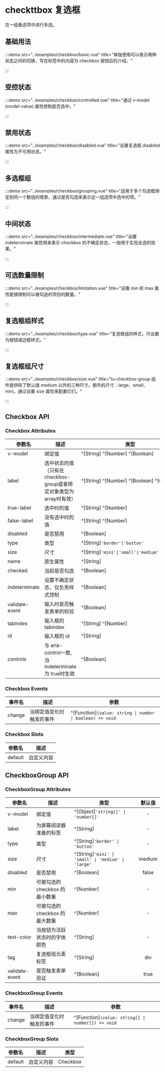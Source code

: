 # checkttbox 复选框

在一组备选项中进行多选。

## 基础用法

:::demo src="../examples/checkbox/basic.vue" title="单独使用可以表示两种状态之间的切换，写在标签中的内容为 checkbox 按钮后的介绍。"

:::

## 受控状态

:::demo src="../examples/checkbox/controlled.vue" title="通过 v-model (model-value) 属性控制是否选中。"

:::

## 禁用状态

:::demo src="../examples/checkbox/disabled.vue" title="设置复选框 disabled 属性为不可用状态。"

:::

## 多选框组

:::demo src="../examples/checkbox/grouping.vue" title="适用于多个勾选框绑定到同一个数组的情景，通过是否勾选来表示这一组选项中选中的项。"

:::

## 中间状态

:::demo src="../examples/checkbox/intermediate.vue" title="设置 indeterminate 属性用来表示 checkbox 的不确定状态，一般用于实现全选的效果。"

:::

## 可选数量限制

:::demo src="../examples/checkbox/limitation.vue" title="设置 min 和 max 属性能够限制可以被勾选的项目的数量。"

:::

## 复选框组样式

:::demo src="../examples/checkbox/type.vue" title="复选框组的样式，可设置为按钮或边框样式。"

:::

## 复选框组尺寸

:::demo src="../examples/checkbox/size.vue" title="tu-checkbox-group 组件提供除了默认值 medium 以外的三种尺寸。额外的尺寸：large、small、mini，通过设置 size 属性来配置它们。"

:::

## Checkbox API

### Checkbox Attributes

| 参数名 | 描述 | 类型 | 默认值 |
| --------- | ---- | ---- | :----: |
| v-model | 绑定值 | ^[String] ^[Number] ^[Boolean] | - |
| label | 选中状态的值（只有在checkbox-group或者绑定对象类型为array时有效）| ^[String] ^[Number] ^[Boolean] ^[Object] | - |
| true-label | 选中时的值 | ^[String] ^[Number] | - |
| false-label | 没有选中时的值 | ^[String] ^[Number] | - |
| disabled | 是否禁用 | ^[Boolean] | false |
| type | 类型 | ^[String]`'border'\|'button'`| - |
| size | 尺寸 | ^[String]`'mini'\|'small'\|'medium'\|'large'` | medium |
| name | 原生属性 | ^[String] | - |
| checked | 当前是否勾选 | ^[Boolean] | false |
| indeterminate | 设置不确定状态，仅负责样式控制 | ^[Boolean] | false |
| validate-event | 输入时是否触发表单的校验 | ^[Boolean] | true |
| tabindex | 输入框的 tabindex | ^[String] ^[Number] | - |
| id | 输入框的 id | ^[String] | - |
| controls | 与 aria-control一致, 当 indeterminate为 true时生效 | ^[Boolean] | - |

### Checkbox Events

| 事件名 | 描述 | 参数 |
| ------ | ---- | ---- |
| change | 当绑定值变化时触发的事件 | ^[Function]`(value: string \| number \| boolean) => void` |

### Checkbox Slots

| 参数名 | 描述 |
| ------ | ---- |
| default | 自定义内容 |

## CheckboxGroup API

### CheckboxGroup Attributes

| 参数名 | 描述 | 类型 | 默认值 |
| --------- | ---- | ---- | :----: |
| v-model | 绑定值 | ^[Object]`'string[]' \| 'number[]'` | - |
| label | 为屏幕阅读器准备的标签 | ^[String] | - |
| type | 类型 | ^[String]`'border' \| 'button'`| - |
| size | 尺寸 | ^[String]`'mini' \| 'small' \| 'medium' \| 'large'` | medium |
| disabled | 是否禁用 | ^[Boolean] | false |
| min | 可被勾选的 checkbox 的最小数量 | ^[Number] | - |
| max | 可被勾选的 checkbox 的最大数量 | ^[Number] | - |
| text-color | 当按钮为活跃状态时的字体颜色 | ^[String] | - |
| tag | 复选框组元素标签 | ^[String] | div |
| validate-event | 是否触发表单验证 | ^[Boolean] | true |

### CheckboxGroup Events

| 事件名 | 描述 | 参数 |
| ------ | ---- | ---- |
| change | 当绑定值变化时触发的事件 | ^[Function]`(value: string[] \| number[]) => void` |

### CheckboxGroup Slots

| 参数名 | 描述 | 类型 |
| ------ | ---- | ---- |
| default | 自定义内容 | Checkbox |
